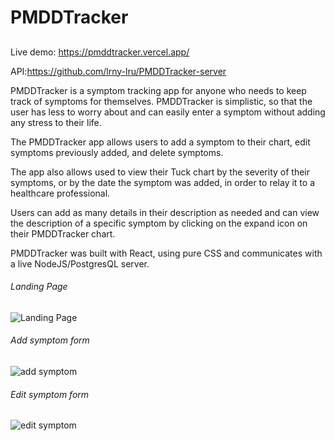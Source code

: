 # PMDDTracker
##

Live demo: https://pmddtracker.vercel.app/

API:https://github.com/lrny-lru/PMDDTracker-server

PMDDTracker is a symptom tracking app for anyone who needs to keep track of symptoms for themselves. PMDDTracker is simplistic, so that the user has less to worry about and can easily enter a symptom without adding any stress to their life. 

The PMDDTracker app allows users to add a symptom to their  chart, edit symptoms previously added, and delete symptoms.

The app also allows used to view their Tuck chart by the severity of their symptoms, or by the date the symptom was added, in order to relay it to a healthcare professional.

Users can add as many details in their description as needed and can view the description of a specific symptom by clicking on the expand icon on their PMDDTracker chart.

PMDDTracker was built with React, using pure CSS and communicates with a live NodeJS/PostgresQL server.

###### Landing Page
![Landing Page](img/landing.png )


###### Add symptom form
![add symptom](img/addsymp.png)

###### Edit symptom form
![edit symptom](img/edit.png )


